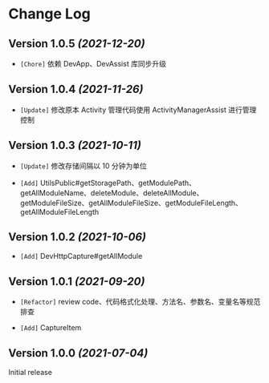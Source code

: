 Change Log
==========

Version 1.0.5 *(2021-12-20)*
----------------------------

* `[Chore]` 依赖 DevApp、DevAssist 库同步升级

Version 1.0.4 *(2021-11-26)*
----------------------------

* `[Update]` 修改原本 Activity 管理代码使用 ActivityManagerAssist 进行管理控制

Version 1.0.3 *(2021-10-11)*
----------------------------

* `[Update]` 修改存储间隔以 10 分钟为单位

* `[Add]` UtilsPublic#getStoragePath、getModulePath、getAllModuleName、deleteModule、deleteAllModule、getModuleFileSize、getAllModuleFileSize、getModuleFileLength、getAllModuleFileLength

Version 1.0.2 *(2021-10-06)*
----------------------------

* `[Add]` DevHttpCapture#getAllModule

Version 1.0.1 *(2021-09-20)*
----------------------------

* `[Refactor]` review code、代码格式化处理、方法名、参数名、变量名等规范排查

* `[Add]` CaptureItem
 
Version 1.0.0 *(2021-07-04)*
----------------------------

 Initial release
